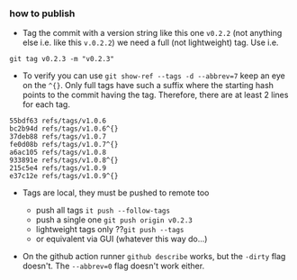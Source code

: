 ### how to publish

- Tag the commit with a version string like this one `v0.2.2` (not anything else i.e. like this `v.0.2.2`) we need a full (not lightweight) tag. Use i.e.

 ```git tag v0.2.3 -m "v0.2.3"```

- To verify you can use `git show-ref --tags -d --abbrev=7` keep an eye on the `^{}`. Only full tags have such a suffix where the starting hash points to the commit having the tag. Therefore, there are at least 2 lines for each tag.
```
55bdf63 refs/tags/v1.0.6
bc2b94d refs/tags/v1.0.6^{}
37deb88 refs/tags/v1.0.7
fe0d08b refs/tags/v1.0.7^{}
a6ac105 refs/tags/v1.0.8
933891e refs/tags/v1.0.8^{}
215c5e4 refs/tags/v1.0.9
e37c12e refs/tags/v1.0.9^{}
```

- Tags are local, they must be pushed to remote too
    - push all tags `it push --follow-tags`
    - push a single one `git push origin v0.2.3`
    - lightweight tags only ??`git push --tags`
    - or equivalent via GUI (whatever this way do...)
    

- On the github action runner `github describe` works, but the `-dirty` flag doesn't. The `--abbrev=0` flag doesn't work either.
